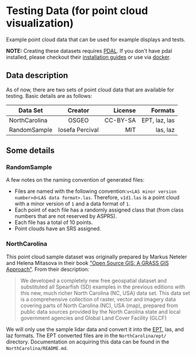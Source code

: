 # Testing Data (for point cloud visualization)

Example point cloud data that can be used for example displays and tests.

**NOTE:** Creating these datasets requires [PDAL](https://pdal.io). If you don't have pdal installed, please checkout their [installation guides]((https://pdal.io/download.html)) or use via [docker](https://pdal.io/quickstart.html).

## Data description
As of now, there are two sets of point cloud data that are available for testing. Basic details are as follows:

| Data Set      | Creator                             | License        | Formats           |
| --------------|:-----------------------------------:| --------------:| -----------------:|
| NorthCarolina | OSGEO                               | CC-BY-SA       | EPT, laz, las     |
| RandomSample  | Iosefa Percival                     | MIT            | las, laz          |

## Some details

### RandomSample
A few notes on the naming convention of generated files:

- Files are named with the following convention:`v<LAS minor version number>d<LAS data format>.las`. Therefore, `v1d1.las` is a point cloud with a minor version of `1` and a data format of `1`.
- Each point of each file has a randomly assigned class that (from class numbers that are not reserved by ASPRS).
- Each file has a total of 10 points.
- Point clouds have an SRS assigned.

### NorthCarolina
This point cloud sample dataset was originally prepared by Markus Neteler and Helena Mitasova in their book ["Open Source GIS: A GRASS GIS Approach"](https://grassbook.org/datasets/datasets-3rd-edition/). From their description:
> We developed a completely new free geospatial dataset and substituted all Spearfish (SD) examples in the previous editions with this new, much richer North Carolina (NC, USA) data set. This data set is a comprehensive collection of raster, vector and imagery data covering parts of North Carolina (NC), USA (map), prepared from public data sources provided by the North Carolina state and local government agencies and Global Land Cover Facility (GLCF)

We will only use the sample lidar data and convert it into the [EPT](https://github.com/connormanning/ept), las, and laz formats. The EPT converted files are in the `NorthCarolina/ept/` directory. Documentation on acquiring this data can be found in the `NorthCarolina/README.md`.
